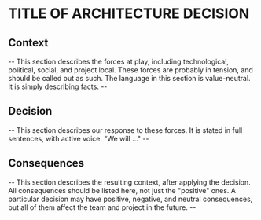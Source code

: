 # TITLE OF ARCHITECTURE DECISION

## Context

-- This section describes the forces at play, including technological, political, social, and project local. These forces are probably in tension, and should be called out as such. The language in this section is value-neutral. It is simply describing facts. --

## Decision

-- This section describes our response to these forces. It is stated in full sentences, with active voice. "We will ..." --

## Consequences

-- This section describes the resulting context, after applying the decision. All consequences should be listed here, not just the "positive" ones. A particular decision may have positive, negative, and neutral consequences, but all of them affect the team and project in the future. --